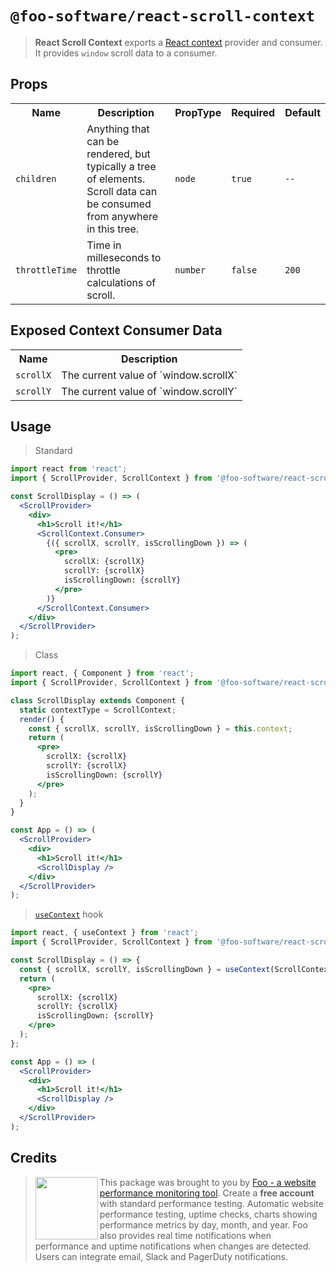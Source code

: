 # `@foo-software/react-scroll-context`

> **React Scroll Context** exports a [React context](https://reactjs.org/docs/context.html) provider and consumer. It provides `window` scroll data to a consumer. 

## Props

<table>
  <tr>
    <th>Name</th>
    <th>Description</th>
    <th>PropType</th>
    <th>Required</th>
    <th>Default</th>
  </tr>
  <tr>
    <td><code>children</code></td>
    <td>Anything that can be rendered, but typically a tree of elements. Scroll data can be consumed from anywhere in this tree.</td>
    <td><code>node</code></td>
    <td><code>true</code></td>
    <td><code>--</code></td>
  </tr>
  <tr>
    <td><code>throttleTime</code></td>
    <td>Time in milleseconds to throttle calculations of scroll.</td>
    <td><code>number</code></td>
    <td><code>false</code></td>
    <td><code>200</code></td>
  </tr>
</table>

## Exposed Context Consumer Data

<table>
  <tr>
    <th>Name</th>
    <th>Description</th>
  </tr>
  <tr>
    <td><code>scrollX</code></td>
    <td>The current value of `window.scrollX`</td>
  </tr>
  <tr>
    <td><code>scrollY</code></td>
    <td>The current value of `window.scrollY`</td>
  </tr>
</table>

## Usage

> Standard

```jsx
import react from 'react';
import { ScrollProvider, ScrollContext } from '@foo-software/react-scroll-context`;

const ScrollDisplay = () => (
  <ScrollProvider>
    <div>
      <h1>Scroll it!</h1>
      <ScrollContext.Consumer>
        {({ scrollX, scrollY, isScrollingDown }) => (
          <pre>
            scrollX: {scrollX}
            scrollY: {scrollX}
            isScrollingDown: {scrollY}
          </pre>
        )}
      </ScrollContext.Consumer>
    </div>
  </ScrollProvider>
);
```

> Class

```jsx
import react, { Component } from 'react';
import { ScrollProvider, ScrollContext } from '@foo-software/react-scroll-context`;

class ScrollDisplay extends Component {
  static contextType = ScrollContext;
  render() {
    const { scrollX, scrollY, isScrollingDown } = this.context;
    return (
      <pre>
        scrollX: {scrollX}
        scrollY: {scrollX}
        isScrollingDown: {scrollY}
      </pre>
    );
  }
}

const App = () => (
  <ScrollProvider>
    <div>
      <h1>Scroll it!</h1>
      <ScrollDisplay />
    </div>
  </ScrollProvider>
);
```

> [`useContext`](https://reactjs.org/docs/hooks-reference.html#usecontext) hook

```jsx
import react, { useContext } from 'react';
import { ScrollProvider, ScrollContext } from '@foo-software/react-scroll-context`;

const ScrollDisplay = () => {
  const { scrollX, scrollY, isScrollingDown } = useContext(ScrollContext);
  return (
    <pre>
      scrollX: {scrollX}
      scrollY: {scrollX}
      isScrollingDown: {scrollY}
    </pre>
  );
};

const App = () => (
  <ScrollProvider>
    <div>
      <h1>Scroll it!</h1>
      <ScrollDisplay />
    </div>
  </ScrollProvider>
);
```

## Credits

> <img src="https://s3.amazonaws.com/foo.software/images/logo-200x200.png" width="100" height="100" align="left" /> This package was brought to you by [Foo - a website performance monitoring tool](https://www.foo.software). Create a **free account** with standard performance testing. Automatic website performance testing, uptime checks, charts showing performance metrics by day, month, and year. Foo also provides real time notifications when performance and uptime notifications when changes are detected. Users can integrate email, Slack and PagerDuty notifications.
